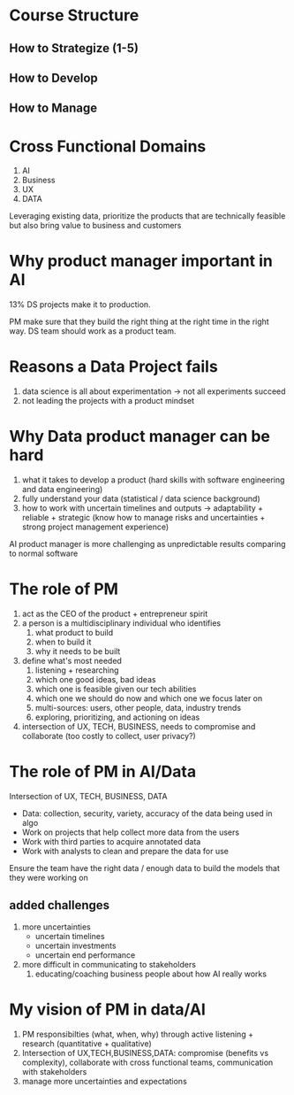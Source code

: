 # Course Structure

## How to Strategize (1-5)

## How to Develop

## How to Manage

# Cross Functional Domains
1. AI
2. Business
3. UX
4. DATA

Leveraging existing data, prioritize the products that are technically feasible but also bring value to business and customers

# Why product manager important in AI
13% DS projects make it to production.

PM make sure that they build the right thing at the right time in the right way.
DS team should work as a product team.


# Reasons a Data Project fails
1. data science is all about experimentation -> not all experiments succeed
2. not leading the projects with a product mindset

# Why Data product manager can be hard
1. what it takes to develop a product (hard skills with software engineering and data engineering)
2. fully understand your data (statistical / data science background)
3. how to work with uncertain timelines and outputs -> adaptability + reliable + strategic (know how to manage risks and uncertainties + strong project management experience)

AI product manager is more challenging as unpredictable results comparing to normal software 

# The role of PM
1. act as the CEO of the product + entrepreneur spirit
2. a person is a multidisciplinary individual who identifies
   1. what product to build
   2. when to build it 
   3. why it needs to be built
3. define what's most needed 
   1. listening + researching 
   2. which one good ideas, bad ideas 
   3. which one is feasible given our tech abilities
   4. which one we should do now and which one we focus later on
   5. multi-sources: users, other people, data, industry trends
   6. exploring, prioritizing, and actioning on ideas
4. intersection of UX, TECH, BUSINESS, needs to compromise and collaborate (too costly to collect, user privacy?)

# The role of PM in AI/Data
Intersection of UX, TECH, BUSINESS, DATA

- Data: collection, security, variety, accuracy of the data being used in algo
- Work on projects that help collect more data from the users
- Work with third parties to acquire annotated data
- Work with analysts to clean and prepare the data for use

Ensure the team have the right data / enough data to build the models that they were working on

## added challenges
1. more uncertainties
   - uncertain timelines 
   - uncertain investments
   - uncertain end performance
2. more difficult in communicating to stakeholders
   1. educating/coaching business people about how AI really works



# My vision of PM in data/AI
1. PM responsibilties (what, when, why) through active listening + research (quantitative + qualitative)
2. Intersection of UX,TECH,BUSINESS,DATA: compromise (benefits vs complexity), collaborate with cross functional teams, communication with stakeholders
3. manage more uncertainties and expectations


   





